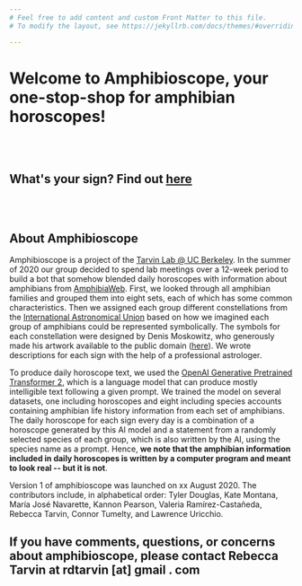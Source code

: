 ```yaml
---
# Feel free to add content and custom Front Matter to this file.
# To modify the layout, see https://jekyllrb.com/docs/themes/#overriding-theme-defaults

---
```



# Welcome to Amphibioscope, your one-stop-shop for amphibian horoscopes!
<br/><br/>

## What's your sign? Find out [here](https://tarvinlab.github.io/amphibioscope/find-your-sign) 
<br/><br/>


## About Amphibioscope  

Amphibioscope is a project of the [Tarvin Lab @ UC Berkeley](www.tarvinlab.org). In the summer of 2020 our group decided to spend lab meetings over a 12-week period to build a bot that somehow blended daily horoscopes with information about amphibians from [AmphibiaWeb](www.amphibiaweb.org). First, we looked through all amphibian families and grouped them into eight sets, each of which has some common characteristics. Then we assigned each group different constellations from the [International Astronomical Union](https://www.iau.org/public/themes/constellations/) based on how we imagined each group of amphibians could be represented symbolically. The symbols for each constellation were designed by Denis Moskowitz, who generously made his artwork available to the public domain ([here](https://www.suberic.net/~dmm/astro/constellations.html)). We wrote descriptions for each sign with the help of a professional astrologer. 

To produce daily horoscope text, we used the [OpenAI Generative Pretrained Transformer 2](https://openai.com/blog/better-language-models/), which is a language model that can produce mostly intelligible text following a given prompt. We trained the model on several datasets, one including horoscopes and eight including species accounts containing amphibian life history information from each set of amphibians. The daily horoscope for each sign every day is a combination of a horoscope generated by this AI model and a statement from a randomly selected species of each group, which is also written by the AI, using the species name as a prompt. Hence, **we note that the amphibian information included in daily horoscopes is written by a computer program and meant to look real -- but it is not**. 

Version 1 of amphibioscope was launched on xx August 2020. The contributors include, in alphabetical order: Tyler Douglas, Kate Montana, María José Navarette, Kannon Pearson, Valeria Ramírez-Castañeda, Rebecca Tarvin, Connor Tumelty, and Lawrence Uricchio.

## If you have comments, questions, or concerns about amphibioscope, please contact Rebecca Tarvin at rdtarvin [at] gmail . com
